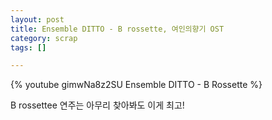 ```yaml
---
layout: post
title: Ensemble DITTO - B rossette, 여인의향기 OST
category: scrap
tags: []

---
```


<!-- more -->

{% youtube gimwNa8z2SU Ensemble DITTO - B Rossette %}

B rossettee 연주는 아무리 찾아봐도 이게 최고!